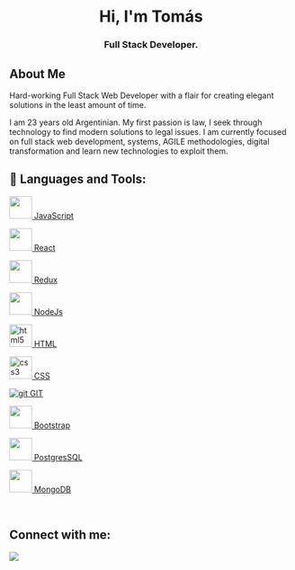 <h1 align="center">Hi, I'm Tomás</h1>
<h3 align="center">Full Stack Developer.</h3>


## About Me

Hard-working Full Stack Web Developer with a flair for creating elegant solutions in the least amount of time.

I am 23 years old Argentinian. My first passion is law, I seek through technology to find modern solutions to legal issues. I am currently focused on full stack web development, systems, AGILE methodologies, digital transformation and learn new technologies to exploit them.


## 🚀 Languages and Tools:


<a href="https://developer.mozilla.org/en-US/docs/Web/JavaScript" target="_blank"><img src="https://img.icons8.com/color/48/000000/javascript--v1.png"  width="40" height="40"/> </a> 
<a href="https://developer.mozilla.org/en-US/docs/Web/JavaScript" target="_blank">JavaScript</a>

<a href="https://reactjs.org/" target="_blank"><img src="https://img.icons8.com/office/40/000000/react.png"  width="40" height="40"/> </a>
<a href="https://developer.mozilla.org/en-US/docs/Web/JavaScript" target="_blank">React</a>

<a href="https://redux.js.org" target="_blank"><img src="https://img.icons8.com/color/48/000000/redux.png"  width="40" height="40"/> </a>
<a href="https://developer.mozilla.org/en-US/docs/Web/JavaScript" target="_blank">Redux</a>
    
<a href="https://nodejs.org" target="_blank"><img src="https://img.icons8.com/color/48/000000/nodejs.png"  width="40" height="40"/> </a>
<a href="https://developer.mozilla.org/en-US/docs/Web/JavaScript" target="_blank">NodeJs</a>
    
<a href="https://www.w3.org/html/" target="_blank"> <img src="https://upload.wikimedia.org/wikipedia/commons/thumb/3/38/HTML5_Badge.svg/600px-HTML5_Badge.svg.png" alt="html5" width="40" height="40"/> </a>
<a href="https://developer.mozilla.org/en-US/docs/Web/JavaScript" target="_blank">HTML</a>
    
<a href="https://www.w3schools.com/css/" target="_blank"> <img src="https://cdn4.iconfinder.com/data/icons/social-media-logos-6/512/121-css3-512.png" alt="css3" width="40" height="40"/> </a> 
<a href="https://developer.mozilla.org/en-US/docs/Web/JavaScript" target="_blank">CSS</a>
   
<a href="https://git-scm.com/" target="_blank"> <img src="https://img.icons8.com/color/48/000000/git.png" alt='git'/> </a> 
<a href="https://developer.mozilla.org/en-US/docs/Web/JavaScript" target="_blank">GIT</a> 

<a href="https://getbootstrap.com" target="_blank" ><img src="https://upload.wikimedia.org/wikipedia/commons/thumb/b/b2/Bootstrap_logo.svg/1024px-Bootstrap_logo.svg.png"  width="40" height="40"/> </a> 
<a href="https://developer.mozilla.org/en-US/docs/Web/JavaScript" target="_blank">Bootstrap</a>

<a href="https://getbootstrap.com" target="_blank" ><img src="https://img.icons8.com/color/48/000000/postgreesql.png"  width="40" height="40"/> </a> 
<a href="https://developer.mozilla.org/en-US/docs/Web/JavaScript" target="_blank">PostgresSQL</a>

<a href="https://getbootstrap.com" target="_blank" ><img src="https://img.icons8.com/color/48/000000/mongodb.png"  width="40" height="40"/> </a> 
<a href="https://developer.mozilla.org/en-US/docs/Web/JavaScript" target="_blank">MongoDB</a>

<br/>




## Connect with me:
<p align="left">

<a href = "https://www.linkedin.com/in/tomaslopezmancina-fullstack/"><img src="https://img.icons8.com/fluent/48/000000/linkedin.png"/></a>
